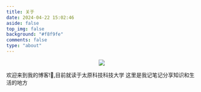 ```yaml
---
title: 关于
date: 2024-04-22 15:02:46
aside: false
top_img: false
background: "#f8f9fe"
comments: false
type: "about"
---
```


<div align="center"><img src="https://cdn.cbd.int/anzhiyu-assets@1.0.11/image/common/github-info/personal-homepage-banner.jpg" /></div>

欢迎来到我的博客!🥰,目前就读于太原科技科技大学 这里是我记笔记分享知识和生活的地方
